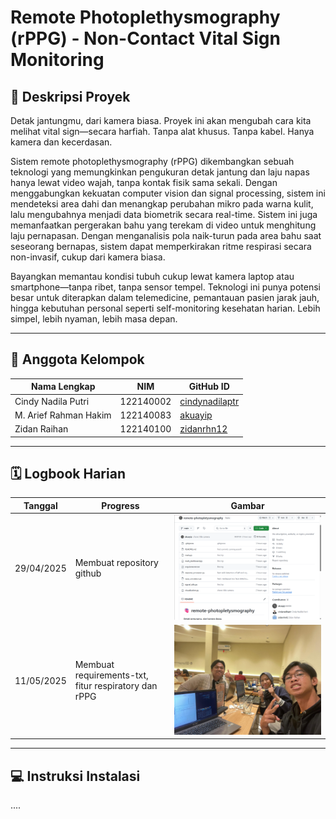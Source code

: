 ﻿# Remote Photoplethysmography (rPPG) - Non-Contact Vital Sign Monitoring

## 📌 Deskripsi Proyek
Detak jantungmu, dari kamera biasa.
Proyek ini akan mengubah cara kita melihat vital sign—secara harfiah.
Tanpa alat khusus. Tanpa kabel. Hanya kamera dan kecerdasan.

Sistem remote photoplethysmography (rPPG) dikembangkan sebuah teknologi yang memungkinkan pengukuran detak jantung dan laju napas hanya lewat video wajah, tanpa kontak fisik sama sekali. Dengan menggabungkan kekuatan computer vision dan signal processing, sistem ini mendeteksi area dahi dan menangkap perubahan mikro pada warna kulit, lalu mengubahnya menjadi data biometrik secara real-time. Sistem ini juga memanfaatkan pergerakan bahu yang terekam di video untuk menghitung laju pernapasan. Dengan menganalisis pola naik-turun pada area bahu saat seseorang bernapas, sistem dapat memperkirakan ritme respirasi secara non-invasif, cukup dari kamera biasa.

Bayangkan memantau kondisi tubuh cukup lewat kamera laptop atau smartphone—tanpa ribet, tanpa sensor tempel. Teknologi ini punya potensi besar untuk diterapkan dalam telemedicine, pemantauan pasien jarak jauh, hingga kebutuhan personal seperti self-monitoring kesehatan harian. Lebih simpel, lebih nyaman, lebih masa depan.

---

## 👥 Anggota Kelompok
| Nama Lengkap               | NIM           | GitHub ID            |
|----------------------------|---------------|-----------------------|
| Cindy Nadila Putri         | 122140002    | [cindynadilaptr](https://github.com/cindynadilaptr) |
| M. Arief Rahman Hakim                      | 122140083    | [akuayip](https://github.com/akuayip)               |
| Zidan Raihan             | 122140100    | [zidanrhn12](https://github.com/zidamrhn12)               |
---

## 🗓️ Logbook Harian

| Tanggal | Progress                                                                 | Gambar                                                                 |
|--------|--------------------------------------------------------------------------|------------------------------------------------------------------------|
| 29/04/2025      | Membuat repository github                              |   ![Minggu1](logbookPIC/29april2025.png)                                        |
| 11/05/2025      | Membuat requirements-txt, fitur respiratory dan rPPG                      | ![Minggu 1](logbookPIC/11may2025.jpg)                                         |


---

## 💻 Instruksi Instalasi

....



